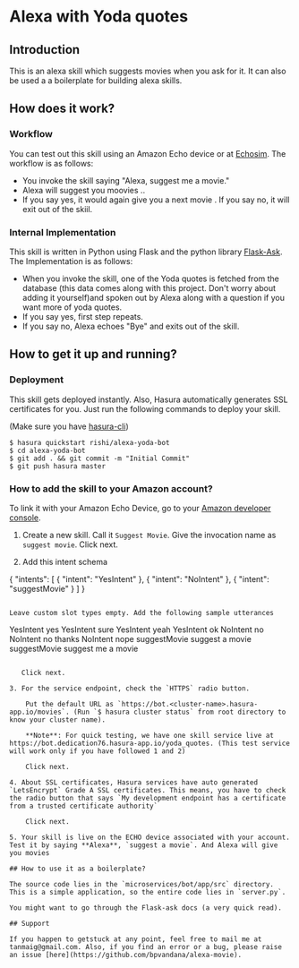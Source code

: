 # Alexa with Yoda quotes

## Introduction

This is an alexa skill which suggests movies  when you ask for it. It can also be used a a boilerplate for building alexa skills.

## How does it work?

### Workflow
You can test out this skill using an Amazon Echo device or at [Echosim](https://echosim.io). The workflow is as follows:
- You invoke the skill saying "Alexa, suggest me a movie."
- Alexa will suggest you moovies ..
- If you say yes, it would again give you a next movie  . If you say no, it will exit out of the skiil.

### Internal Implementation

This skill is written in Python using Flask and the python library [Flask-Ask](https://github.com/johnwheeler/flask-ask). The Implementation is as follows:
- When you invoke the skill, one of the Yoda quotes is fetched from the database (this data comes along with this project. Don't worry about adding it yourself)and spoken out by Alexa along with a question if you want more of yoda quotes.
- If you say yes, first step repeats.
- If you say no, Alexa echoes "Bye" and exits out of the skill.

## How to get it up and running?

### Deployment
This skill gets deployed instantly. Also, Hasura automatically generates SSL certificates for you. Just run the following commands to deploy your skill.

(Make sure you have [hasura-cli](https://docs.hasura.io/0.15/manual/install-hasura-cli.html))

```
$ hasura quickstart rishi/alexa-yoda-bot
$ cd alexa-yoda-bot
$ git add . && git commit -m "Initial Commit"
$ git push hasura master
```

### How to add the skill to your Amazon account?

To link it with your Amazon Echo Device, go to your [Amazon developer console](https://developer.amazon.com/edw/home.html#/skills).

1. Create a new skill. Call it `Suggest Movie`. Give the invocation name as `suggest movie`. Click next.

2. Add this intent schema

{
  "intents": [
    {
      "intent": "YesIntent"
    },
    {
      "intent": "NoIntent"
    },
    {
      "intent": "suggestMovie"
    }
  ]
}
```

Leave custom slot types empty. Add the following sample utterances

```
YesIntent yes
YesIntent sure
YesIntent yeah
YesIntent ok
NoIntent no
NoIntent no thanks
NoIntent nope
suggestMovie suggest a movie
suggestMovie suggest me a movie
```

   Click next.

3. For the service endpoint, check the `HTTPS` radio button.

	Put the default URL as `https://bot.<cluster-name>.hasura-app.io/movies`. (Run `$ hasura cluster status` from root directory to know your cluster name).

	**Note**: For quick testing, we have one skill service live at https://bot.dedication76.hasura-app.io/yoda_quotes. (This test service will work only if you have followed 1 and 2)

	Click next.

4. About SSL certificates, Hasura services have auto generated `LetsEncrypt` Grade A SSL certificates. This means, you have to check the radio button that says `My development endpoint has a certificate from a trusted certificate authority`

	Click next.

5. Your skill is live on the ECHO device associated with your account. Test it by saying **Alexa**, `suggest a movie`. And Alexa will give you movies

## How to use it as a boilerplate?

The source code lies in the `microservices/bot/app/src` directory. This is a simple application, so the entire code lies in `server.py`.

You might want to go through the Flask-ask docs (a very quick read).

## Support

If you happen to getstuck at any point, feel free to mail me at tanmaig@gmail.com. Also, if you find an error or a bug, please raise an issue [here](https://github.com/bpvandana/alexa-movie).
